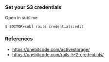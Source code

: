 ### Set your S3 credentials

Open in sublime

    $ EDITOR=subl rails credentials:edit
 
### References

- https://onebitcode.com/activestorage/
- https://onebitcode.com/rails-5-2-credentials/

